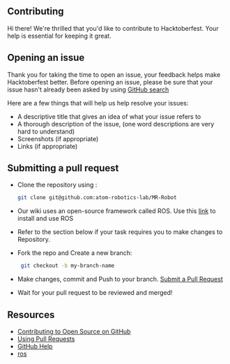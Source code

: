 ## Contributing 

Hi there! We're thrilled that you'd like to contribute to Hacktoberfest. Your help is essential for keeping it great.


## Opening an issue

Thank you for taking the time to open an issue, your feedback helps make Hacktoberfest better.
Before opening an issue, please be sure that your issue hasn't already been asked by using [GitHub search](https://help.github.com/articles/searching-issues/)

Here are a few things that will help us help resolve your issues:

- A descriptive title that gives an idea of what your issue refers to
- A thorough description of the issue, (one word descriptions are very hard to understand)
- Screenshots (if appropriate)
- Links (if appropriate)

## Submitting a pull request

* Clone the repository using :
    ```bash
    git clone git@github.com:atom-robotics-lab/MR-Robot
    ```
* Our wiki uses an open-source framework called ROS. Use this [link](http://wiki.ros.org/) to install and use ROS

* Refer to the section below if your task requires you to make changes to Repository.

* Fork the repo and Create a new branch: 
   ```bash
    git checkout -b my-branch-name
    ```
* Make changes, commit and Push to your branch. [Submit a Pull Request](https://github.com/atom-robotics-lab/MR-Robot/pulls)

* Wait for your pull request to be reviewed and merged!

## Resources

- [Contributing to Open Source on GitHub](https://guides.github.com/activities/contributing-to-open-source/)
- [Using Pull Requests](https://help.github.com/articles/using-pull-requests/)
- [GitHub Help](https://help.github.com)
- [ros](http://wiki.ros.org/)